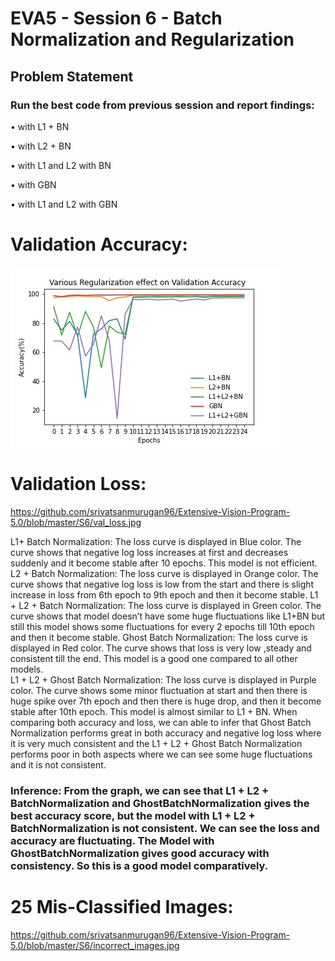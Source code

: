 # EVA5 - Session 6 - Batch Normalization and Regularization
## Problem Statement
### Run the best code from previous session and report findings:

•	with L1 + BN

•	with L2 + BN

•	with L1 and L2 with BN

•	with GBN

•	with L1 and L2 with GBN

# Validation Accuracy:
![Alt Text](https://github.com/srivatsanmurugan96/Extensive-Vision-Program-5.0/blob/master/S6/val_acc.jpg)
# Validation Loss:
https://github.com/srivatsanmurugan96/Extensive-Vision-Program-5.0/blob/master/S6/val_loss.jpg


L1+ Batch Normalization: The loss curve is displayed in Blue color. The curve shows that negative log loss increases at first and decreases suddenly and it become stable after 10 epochs. This model is not efficient.
L2 + Batch Normalization: The loss curve is displayed in Orange color. The curve shows that negative log loss is low from the start and there is slight increase in loss from 6th epoch to 9th epoch and then it become stable.
L1 + L2 + Batch Normalization: The loss curve is displayed in Green color. The curve shows that model doesn’t have some huge fluctuations like L1+BN but still this model shows some fluctuations for every 2 epochs till 10th epoch and then it become stable.
Ghost Batch Normalization: The loss curve is displayed in Red color. The curve shows that loss is very low ,steady and consistent till the end. This model is a good one compared to all other models.  
L1 + L2 + Ghost Batch Normalization: The loss curve is displayed in Purple color. The curve shows some minor fluctuation at start and then there is huge spike over 7th epoch and then there is huge drop, and then it become stable after 10th epoch. This model is almost similar to L1 + BN.
When comparing both accuracy and loss, we can able to infer that Ghost Batch Normalization performs great in both accuracy and negative log loss where it is very much consistent and the L1 + L2 + Ghost Batch Normalization performs poor in both aspects where we can see some huge fluctuations and it is not consistent.
### Inference: From the graph, we can see that L1 + L2 + BatchNormalization and GhostBatchNormalization gives the best accuracy score, but the model with L1 + L2 + BatchNormalization is not consistent. We can see the loss and accuracy are fluctuating. The Model with GhostBatchNormalization gives good accuracy with consistency. So this is a good model comparatively.

# 25 Mis-Classified Images:
https://github.com/srivatsanmurugan96/Extensive-Vision-Program-5.0/blob/master/S6/incorrect_images.jpg

